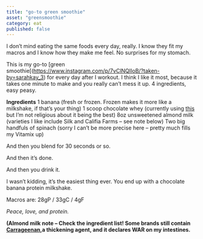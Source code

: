 ```yaml
---
title: "go-to green smoothie"
asset: "greensmoothie" 
category: eat
published: false
---
```


I don’t mind eating the same foods every day, really. I know they fit my macros and I know how they make me feel. No surprises for my stomach.

This is my go-to [green smoothie[(https://www.instagram.com/p/7vClNQIIoB/?taken-by=sarahkay_3) for every day after I workout. I think I like it most, because it takes one minute to make and you really can’t mess it up. 4 ingredients, easy peasy. 

**Ingredients**
1 banana (fresh or frozen. Frozen makes it more like a milkshake, if that’s your thing)
1 scoop chocolate whey (currently using [this]( http://www.amazon.com/Optimum-Nutrition-Standard-Double-Chocolate/dp/B000QSNYGI) but I’m not religious about it being the best)
8oz unsweetened almond milk (varieties I like include Silk and Califia Farms – see note below)
Two big handfuls of spinach (sorry I can’t be more precise here – pretty much fills my Vitamix up)

And then you blend for 30 seconds or so.

And then it’s done.

And then you drink it.

I wasn’t kidding, it’s the easiest thing ever. You end up with a chocolate banana protein milkshake.

Macros are: 28gP / 33gC / 4gF

_Peace, love, and protein._

**(Almond milk note – Check the ingredient list! Some brands still contain [Carrageenan]( http://wellnessmama.com/2925/what-is-carrageenan/),a thickening agent, and it declares WAR on my intestines.**
